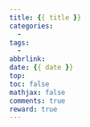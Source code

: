 ```yaml
---
title: {{ title }}
categories:
  - 
tags:
  - 
abbrlink:
date: {{ date }}
top:
toc: false
mathjax: false
comments: true
reward: true
---
```


<!-- more -->